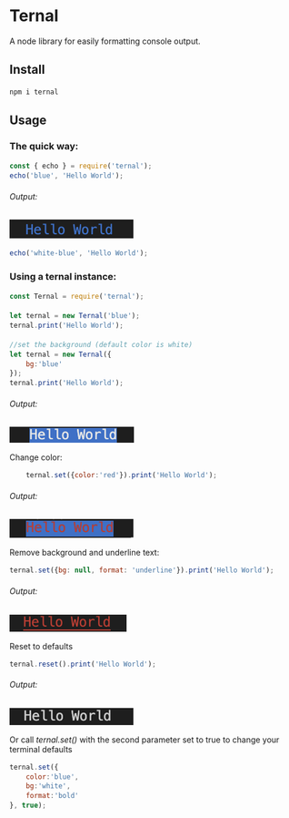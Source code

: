 # Ternal

A node library for easily formatting console output.

Install
-------
```javascript
npm i ternal
```

Usage
-----
### The quick way:
```javascript
const { echo } = require('ternal');
echo('blue', 'Hello World');
```
###### Output:
![Hello World blue](https://github.com/smguggen/ternal/blob/master/assets/blue.png?raw=true)
```javascript
echo('white-blue', 'Hello World');
```

### Using a ternal instance: 
```javascript
const Ternal = require('ternal');

let ternal = new Ternal('blue');
ternal.print('Hello World');

//set the background (default color is white)
let ternal = new Ternal({
    bg:'blue'
});
ternal.print('Hello World');
```
###### Output:
![Hello World blue background](https://github.com/smguggen/ternal/blob/master/assets/bg-blue.png?raw=true)

Change color:
```javascript
    ternal.set({color:'red'}).print('Hello World');
```
###### Output:
![Hello World red blue background](https://github.com/smguggen/ternal/blob/master/assets/red-blue-bg.png?raw=true)

Remove background and underline text:
```javascript
ternal.set({bg: null, format: 'underline'}).print('Hello World');
```
###### Output:
![Hello World red underlined](assets/red-underline.png?raw=true)

Reset to defaults
```javascript
ternal.reset().print('Hello World');
```
###### Output:
![Hello World plain text](assets/plain.png?raw=true)

Or call _ternal.set()_ with the second parameter set to true to change your terminal defaults
```javascript
ternal.set({
    color:'blue',
    bg:'white',
    format:'bold'
}, true);
```


